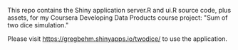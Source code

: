 This repo contains the Shiny application server.R and ui.R source code, plus assets, for my Coursera Developing Data Products course project: "Sum of two dice simulation."  

Please visit https://gregbehm.shinyapps.io/twodice/ to use the application.  

